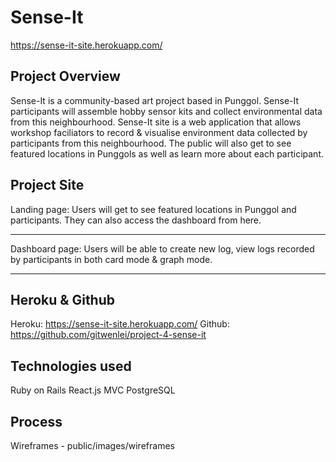 # Sense-It
https://sense-it-site.herokuapp.com/

## Project Overview
Sense-It is a community-based art project based in Punggol. Sense-It participants will assemble hobby sensor kits and collect environmental data from this neighbourhood. Sense-It site is a web application that allows workshop faciliators to record & visualise environment data collected by participants from this neighbourhood. The public will also get to see featured locations in Punggols as well as learn more about each participant.

## Project Site 

Landing page:
Users will get to see featured locations in Punggol and participants. They can also access the dashboard from here. 
_________________

Dashboard page:
Users will be able to create new log, view logs recorded by participants in both card mode & graph mode.
_________________

## Heroku & Github
Heroku: https://sense-it-site.herokuapp.com/
Github: https://github.com/gitwenlei/project-4-sense-it

## Technologies used
Ruby on Rails
React.js
MVC
PostgreSQL

## Process
Wireframes - public/images/wireframes
